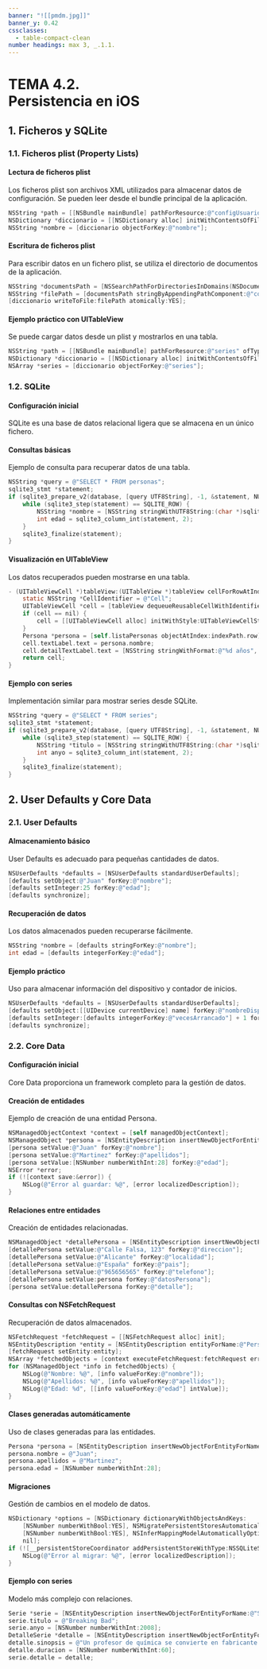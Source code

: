 ```yaml
---
banner: "![[pmdm.jpg]]"
banner_y: 0.42
cssclasses:
  - table-compact-clean
number headings: max 3, _.1.1.
---
```


# **TEMA 4.2.** <br>Persistencia en iOS

## 1. Ficheros y SQLite

### 1.1. **Ficheros plist (Property Lists)**

#### Lectura de ficheros plist

Los ficheros plist son archivos XML utilizados para almacenar datos de configuración. Se pueden leer desde el bundle principal de la aplicación.

```objective-c
NSString *path = [[NSBundle mainBundle] pathForResource:@"configUsuario" ofType:@"plist"];
NSDictionary *diccionario = [[NSDictionary alloc] initWithContentsOfFile:path];
NSString *nombre = [diccionario objectForKey:@"nombre"];
```

#### Escritura de ficheros plist

Para escribir datos en un fichero plist, se utiliza el directorio de documentos de la aplicación.

```objective-c
NSString *documentsPath = [NSSearchPathForDirectoriesInDomains(NSDocumentDirectory, NSUserDomainMask, YES) objectAtIndex:0];
NSString *filePath = [documentsPath stringByAppendingPathComponent:@"configUsuario.plist"];
[diccionario writeToFile:filePath atomically:YES];
```

#### Ejemplo práctico con UITableView

Se puede cargar datos desde un plist y mostrarlos en una tabla.

```objective-c
NSString *path = [[NSBundle mainBundle] pathForResource:@"series" ofType:@"plist"];
NSDictionary *diccionario = [[NSDictionary alloc] initWithContentsOfFile:path];
NSArray *series = [diccionario objectForKey:@"series"];
```

### 1.2. **SQLite**

#### Configuración inicial

SQLite es una base de datos relacional ligera que se almacena en un único fichero.

#### Consultas básicas

Ejemplo de consulta para recuperar datos de una tabla.

```objective-c
NSString *query = @"SELECT * FROM personas";
sqlite3_stmt *statement;
if (sqlite3_prepare_v2(database, [query UTF8String], -1, &statement, NULL) == SQLITE_OK) {
    while (sqlite3_step(statement) == SQLITE_ROW) {
        NSString *nombre = [NSString stringWithUTF8String:(char *)sqlite3_column_text(statement, 1)];
        int edad = sqlite3_column_int(statement, 2);
    }
    sqlite3_finalize(statement);
}
```

#### Visualización en UITableView

Los datos recuperados pueden mostrarse en una tabla.

```objective-c
- (UITableViewCell *)tableView:(UITableView *)tableView cellForRowAtIndexPath:(NSIndexPath *)indexPath {
    static NSString *CellIdentifier = @"Cell";
    UITableViewCell *cell = [tableView dequeueReusableCellWithIdentifier:CellIdentifier];
    if (cell == nil) {
        cell = [[UITableViewCell alloc] initWithStyle:UITableViewCellStyleSubtitle reuseIdentifier:CellIdentifier];
    }
    Persona *persona = [self.listaPersonas objectAtIndex:indexPath.row];
    cell.textLabel.text = persona.nombre;
    cell.detailTextLabel.text = [NSString stringWithFormat:@"%d años", persona.edad];
    return cell;
}
```

#### Ejemplo con series

Implementación similar para mostrar series desde SQLite.

```objective-c
NSString *query = @"SELECT * FROM series";
sqlite3_stmt *statement;
if (sqlite3_prepare_v2(database, [query UTF8String], -1, &statement, NULL) == SQLITE_OK) {
    while (sqlite3_step(statement) == SQLITE_ROW) {
        NSString *titulo = [NSString stringWithUTF8String:(char *)sqlite3_column_text(statement, 1)];
        int anyo = sqlite3_column_int(statement, 2);
    }
    sqlite3_finalize(statement);
}
```

## 2. User Defaults y Core Data

### 2.1. **User Defaults**

#### Almacenamiento básico

User Defaults es adecuado para pequeñas cantidades de datos.

```objective-c
NSUserDefaults *defaults = [NSUserDefaults standardUserDefaults];
[defaults setObject:@"Juan" forKey:@"nombre"];
[defaults setInteger:25 forKey:@"edad"];
[defaults synchronize];
```

#### Recuperación de datos

Los datos almacenados pueden recuperarse fácilmente.

```objective-c
NSString *nombre = [defaults stringForKey:@"nombre"];
int edad = [defaults integerForKey:@"edad"];
```

#### Ejemplo práctico

Uso para almacenar información del dispositivo y contador de inicios.

```objective-c
NSUserDefaults *defaults = [NSUserDefaults standardUserDefaults];
[defaults setObject:[[UIDevice currentDevice] name] forKey:@"nombreDispositivo"];
[defaults setInteger:[defaults integerForKey:@"vecesArrancado"] + 1 forKey:@"vecesArrancado"];
[defaults synchronize];
```

### 2.2. **Core Data**

#### Configuración inicial

Core Data proporciona un framework completo para la gestión de datos.

#### Creación de entidades

Ejemplo de creación de una entidad Persona.

```objective-c
NSManagedObjectContext *context = [self managedObjectContext];
NSManagedObject *persona = [NSEntityDescription insertNewObjectForEntityForName:@"Persona" inManagedObjectContext:context];
[persona setValue:@"Juan" forKey:@"nombre"];
[persona setValue:@"Martinez" forKey:@"apellidos"];
[persona setValue:[NSNumber numberWithInt:28] forKey:@"edad"];
NSError *error;
if (![context save:&error]) {
    NSLog(@"Error al guardar: %@", [error localizedDescription]);
}
```

#### Relaciones entre entidades

Creación de entidades relacionadas.

```objective-c
NSManagedObject *detallePersona = [NSEntityDescription insertNewObjectForEntityForName:@"DetallePersona" inManagedObjectContext:context];
[detallePersona setValue:@"Calle Falsa, 123" forKey:@"direccion"];
[detallePersona setValue:@"Alicante" forKey:@"localidad"];
[detallePersona setValue:@"España" forKey:@"pais"];
[detallePersona setValue:@"965656565" forKey:@"telefono"];
[detallePersona setValue:persona forKey:@"datosPersona"];
[persona setValue:detallePersona forKey:@"detalle"];
```

#### Consultas con NSFetchRequest

Recuperación de datos almacenados.

```objective-c
NSFetchRequest *fetchRequest = [[NSFetchRequest alloc] init];
NSEntityDescription *entity = [NSEntityDescription entityForName:@"Persona" inManagedObjectContext:context];
[fetchRequest setEntity:entity];
NSArray *fetchedObjects = [context executeFetchRequest:fetchRequest error:&error];
for (NSManagedObject *info in fetchedObjects) {
    NSLog(@"Nombre: %@", [info valueForKey:@"nombre"]);
    NSLog(@"Apellidos: %@", [info valueForKey:@"apellidos"]);
    NSLog(@"Edad: %d", [[info valueForKey:@"edad"] intValue]);
}
```

#### Clases generadas automáticamente

Uso de clases generadas para las entidades.

```objective-c
Persona *persona = [NSEntityDescription insertNewObjectForEntityForName:@"Persona" inManagedObjectContext:context];
persona.nombre = @"Juan";
persona.apellidos = @"Martinez";
persona.edad = [NSNumber numberWithInt:28];
```

#### Migraciones

Gestión de cambios en el modelo de datos.

```objective-c
NSDictionary *options = [NSDictionary dictionaryWithObjectsAndKeys:
    [NSNumber numberWithBool:YES], NSMigratePersistentStoresAutomaticallyOption,
    [NSNumber numberWithBool:YES], NSInferMappingModelAutomaticallyOption,
    nil];
if (![__persistentStoreCoordinator addPersistentStoreWithType:NSSQLiteStoreType configuration:nil URL:storeURL options:options error:&error]) {
    NSLog(@"Error al migrar: %@", [error localizedDescription]);
}
```

#### Ejemplo con series

Modelo más complejo con relaciones.

```objective-c
Serie *serie = [NSEntityDescription insertNewObjectForEntityForName:@"Serie" inManagedObjectContext:context];
serie.titulo = @"Breaking Bad";
serie.anyo = [NSNumber numberWithInt:2008];
DetalleSerie *detalle = [NSEntityDescription insertNewObjectForEntityForName:@"DetalleSerie" inManagedObjectContext:context];
detalle.sinopsis = @"Un profesor de química se convierte en fabricante de metanfetamina.";
detalle.duracion = [NSNumber numberWithInt:60];
serie.detalle = detalle;
```
